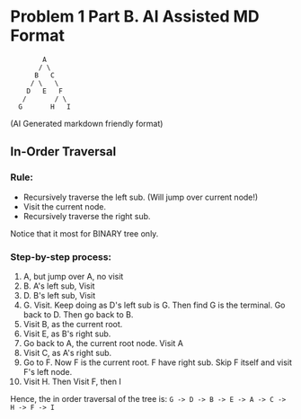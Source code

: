 # Problem 1 Part B. AI Assisted MD Format

```
        A
       / \
      B   C
     / \   \
    D   E   F
   /       / \
  G       H   I
```
(AI Generated markdown friendly format)

## In-Order Traversal

### Rule:
- Recursively traverse the left sub. (Will jump over current node!)
- Visit the current node.
- Recursively traverse the right sub.

Notice that it most for BINARY tree only.

### Step-by-step process:
1. A, but jump over A, no visit
2. B. A's left sub, Visit
3. D. B's left sub, Visit
4. G. Visit. Keep doing as D's left sub is G. Then find G is the terminal. Go back to D. Then go back to B.
5. Visit B, as the current root.
6. Visit E, as B's right sub.
7. Go back to A, the current root node. Visit A
8. Visit C, as A's right sub.
9. Go to F. Now F is the current root. F have right sub. Skip F itself and visit F's left node.
10. Visit H. Then Visit F, then I

Hence, the in order traversal of the tree is:
`G -> D -> B -> E -> A -> C -> H -> F -> I`